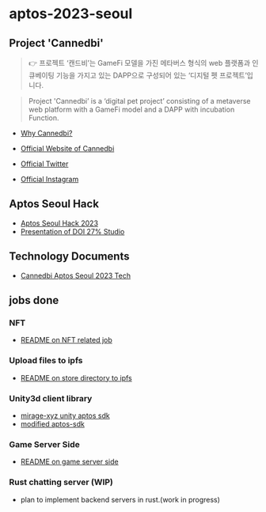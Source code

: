 # aptos-2023-seoul

## Project 'Cannedbi'


> 👉 프로젝트 ‘캔드비’는 GameFi 모델을 가진 메타버스 형식의 web 플랫폼과 인큐베이팅 기능을 가지고 있는 DAPP으로 구성되어 있는 ‘디지털 펫 프로젝트’입니다.

> Project 'Cannedbi’ is a ‘digital pet project’ consisting of a metaverse web platform with a GameFi model and a DAPP with incubation Function.


* [Why Cannedbi?](https://docs.google.com/presentation/d/1uqxYQPt9i5Zitib9lb-qeh9kBWpWCYVd8Op1bKWhrRE)

* [Official Website of Cannedbi](https://www.cannedbi.com/)

* [Official Twitter](https://twitter.com/cannedbi)

* [Official Instagram](https://www.instagram.com/cannedbi.official/)

## Aptos Seoul Hack

* [Aptos Seoul Hack 2023](https://aptosfoundation.org/events/seoul-hack-2023)
* [Presentation of DOI 27% Studio](https://docs.google.com/presentation/d/1rNiU68rSFJNBeI7tRi67x1w1PCx2lMPzDbH74_9JxnE/)
  
## Technology Documents

* [Cannedbi Aptos Seoul 2023 Tech](https://docs.google.com/presentation/d/1xIhvMTU3fF9s27l4Ng2mpe1-l5-dqySFMae2pAinH-g/edit#slide=id.p)

## jobs done
### NFT

* [README on NFT related job](nft/README.md)

### Upload files to ipfs

* [README on store directory to ipfs](store-directory/README.md)

### Unity3d client library

* [mirage-xyz unity aptos sdk](https://github.com/mirage-xyz/aptos-sdk)
* [modified aptos-sdk](./unity3d)

### Game Server Side

* [README on game server side](game-server-node/README.md)

### Rust chatting server (WIP)

* plan to implement backend servers in rust.(work in progress)
  

